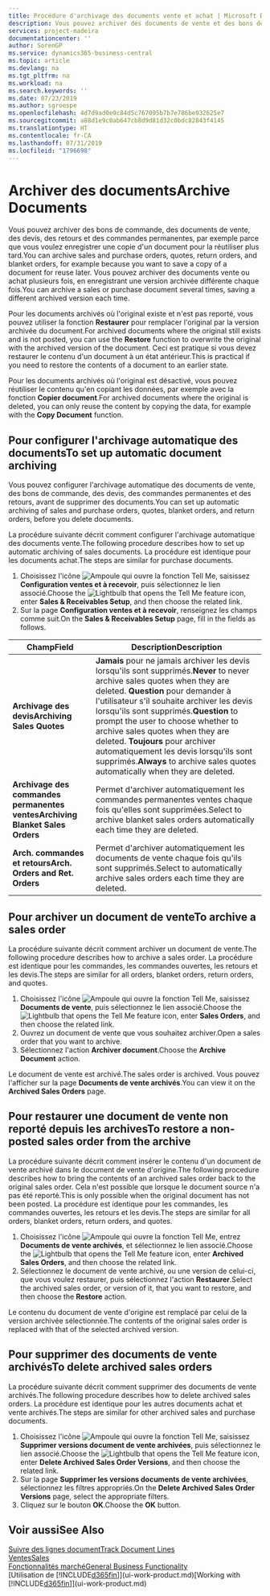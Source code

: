```yaml
---
title: Procédure d'archivage des documents vente et achat | Microsoft Docs
description: Vous pouvez archiver des documents de vente et des bons de commande, des devis, des retours et des commandes permanentes, et vous pouvez utiliser le document archivé pour recréer le document d'origine.
services: project-madeira
documentationcenter: ''
author: SorenGP
ms.service: dynamics365-business-central
ms.topic: article
ms.devlang: na
ms.tgt_pltfrm: na
ms.workload: na
ms.search.keywords: ''
ms.date: 07/23/2019
ms.author: sgroespe
ms.openlocfilehash: 4d7d9ad0e9c84d5c767095b7b7e786be932625e7
ms.sourcegitcommit: a88d1e9c0ab647cb8d9d81d32c0bdc82843f4145
ms.translationtype: HT
ms.contentlocale: fr-CA
ms.lasthandoff: 07/31/2019
ms.locfileid: "1796698"
---
```

# <a name="archive-documents"></a><span data-ttu-id="743ed-103">Archiver des documents</span><span class="sxs-lookup"><span data-stu-id="743ed-103">Archive Documents</span></span>
<span data-ttu-id="743ed-104">Vous pouvez archiver des bons de commande, des documents de vente, des devis, des retours et des commandes permanentes, par exemple parce que vous voulez enregistrer une copie d'un document pour la réutiliser plus tard.</span><span class="sxs-lookup"><span data-stu-id="743ed-104">You can archive sales and purchase orders, quotes, return orders, and blanket orders, for example because you want to save a copy of a document for reuse later.</span></span> <span data-ttu-id="743ed-105">Vous pouvez archiver des documents vente ou achat plusieurs fois, en enregistrant une version archivée différente chaque fois.</span><span class="sxs-lookup"><span data-stu-id="743ed-105">You can archive a sales or purchase document several times, saving a different archived version each time.</span></span>

<span data-ttu-id="743ed-106">Pour les documents archivés où l'original existe et n'est pas reporté, vous pouvez utiliser la fonction **Restaurer** pour remplacer l'original par la version archivée du document.</span><span class="sxs-lookup"><span data-stu-id="743ed-106">For archived documents where the original still exists and is not posted, you can use the **Restore** function to overwrite the original with the archived version of the document.</span></span> <span data-ttu-id="743ed-107">Ceci est pratique si vous devez restaurer le contenu d'un document à un état antérieur.</span><span class="sxs-lookup"><span data-stu-id="743ed-107">This is practical if you need to restore the contents of a document to an earlier state.</span></span>

<span data-ttu-id="743ed-108">Pour les documents archivés où l'original est désactivé, vous pouvez réutiliser le contenu qu'en copiant les données, par exemple avec la fonction **Copier document**.</span><span class="sxs-lookup"><span data-stu-id="743ed-108">For archived documents where the original is deleted, you can only reuse the content by copying the data, for example with the **Copy Document** function.</span></span>   

## <a name="to-set-up-automatic-document-archiving"></a><span data-ttu-id="743ed-109">Pour configurer l'archivage automatique des documents</span><span class="sxs-lookup"><span data-stu-id="743ed-109">To set up automatic document archiving</span></span>  
<span data-ttu-id="743ed-110">Vous pouvez configurer l'archivage automatique des documents de vente, des bons de commande, des devis, des commandes permanentes et des retours, avant de supprimer des documents.</span><span class="sxs-lookup"><span data-stu-id="743ed-110">You can set up automatic archiving of sales and purchase orders, quotes, blanket orders, and return orders, before you delete documents.</span></span>

<span data-ttu-id="743ed-111">La procédure suivante décrit comment configurer l'archivage automatique des documents vente.</span><span class="sxs-lookup"><span data-stu-id="743ed-111">The following procedure describes how to set up automatic archiving of sales documents.</span></span> <span data-ttu-id="743ed-112">La procédure est identique pour les documents achat.</span><span class="sxs-lookup"><span data-stu-id="743ed-112">The steps are similar for purchase documents.</span></span>
1.  <span data-ttu-id="743ed-113">Choisissez l'icône ![Ampoule qui ouvre la fonction Tell Me](media/ui-search/search_small.png "Dites-moi ce que vous voulez faire"), saisissez **Configuration ventes et à recevoir**, puis sélectionnez le lien associé.</span><span class="sxs-lookup"><span data-stu-id="743ed-113">Choose the ![Lightbulb that opens the Tell Me feature](media/ui-search/search_small.png "Tell me what you want to do") icon, enter **Sales & Receivables Setup**, and then choose the related link.</span></span>
2. <span data-ttu-id="743ed-114">Sur la page **Configuration ventes et à recevoir**, renseignez les champs comme suit.</span><span class="sxs-lookup"><span data-stu-id="743ed-114">On the **Sales & Receivables Setup** page, fill in the fields as follows.</span></span>

|<span data-ttu-id="743ed-115">Champ</span><span class="sxs-lookup"><span data-stu-id="743ed-115">Field</span></span>|<span data-ttu-id="743ed-116">Description</span><span class="sxs-lookup"><span data-stu-id="743ed-116">Description</span></span>|
|-----|-----------|
|<span data-ttu-id="743ed-117">**Archivage des devis**</span><span class="sxs-lookup"><span data-stu-id="743ed-117">**Archiving Sales Quotes**</span></span>|<span data-ttu-id="743ed-118">**Jamais** pour ne jamais archiver les devis lorsqu'ils sont supprimés.</span><span class="sxs-lookup"><span data-stu-id="743ed-118">**Never** to never archive sales quotes when they are deleted.</span></span> <span data-ttu-id="743ed-119">**Question** pour demander à l'utilisateur s'il souhaite archiver les devis lorsqu'ils sont supprimés.</span><span class="sxs-lookup"><span data-stu-id="743ed-119">**Question** to prompt the user to choose whether to archive sales quotes when they are deleted.</span></span> <span data-ttu-id="743ed-120">**Toujours** pour archiver automatiquement les devis lorsqu'ils sont supprimés.</span><span class="sxs-lookup"><span data-stu-id="743ed-120">**Always** to archive sales quotes automatically when they are deleted.</span></span>|
|<span data-ttu-id="743ed-121">**Archivage des commandes permanentes ventes**</span><span class="sxs-lookup"><span data-stu-id="743ed-121">**Archiving Blanket Sales Orders**</span></span>|<span data-ttu-id="743ed-122">Permet d'archiver automatiquement les commandes permanentes ventes chaque fois qu'elles sont supprimées.</span><span class="sxs-lookup"><span data-stu-id="743ed-122">Select to archive blanket sales orders automatically each time they are deleted.</span></span>|
|<span data-ttu-id="743ed-123">**Arch. commandes et retours**</span><span class="sxs-lookup"><span data-stu-id="743ed-123">**Arch. Orders and Ret. Orders**</span></span>|<span data-ttu-id="743ed-124">Permet d'archiver automatiquement les documents de vente chaque fois qu'ils sont supprimés.</span><span class="sxs-lookup"><span data-stu-id="743ed-124">Select to automatically archive sales orders each time they are deleted.</span></span>|

## <a name="to-archive-a-sales-order"></a><span data-ttu-id="743ed-125">Pour archiver un document de vente</span><span class="sxs-lookup"><span data-stu-id="743ed-125">To archive a sales order</span></span>
<span data-ttu-id="743ed-126">La procédure suivante décrit comment archiver un document de vente.</span><span class="sxs-lookup"><span data-stu-id="743ed-126">The following procedure describes how to archive a sales order.</span></span> <span data-ttu-id="743ed-127">La procédure est identique pour les commandes, les commandes ouvertes, les retours et les devis.</span><span class="sxs-lookup"><span data-stu-id="743ed-127">The steps are similar for all orders, blanket orders, return orders, and quotes.</span></span>

1.  <span data-ttu-id="743ed-128">Choisissez l'icône ![Ampoule qui ouvre la fonction Tell Me](media/ui-search/search_small.png "Dites-moi ce que vous voulez faire"), saisissez **Documents de vente**, puis sélectionnez le lien associé.</span><span class="sxs-lookup"><span data-stu-id="743ed-128">Choose the ![Lightbulb that opens the Tell Me feature](media/ui-search/search_small.png "Tell me what you want to do") icon, enter **Sales Orders**, and then choose the related link.</span></span>  
2.  <span data-ttu-id="743ed-129">Ouvrez un document de vente que vous souhaitez archiver.</span><span class="sxs-lookup"><span data-stu-id="743ed-129">Open a sales order that you want to archive.</span></span>  
3.  <span data-ttu-id="743ed-130">Sélectionnez l'action **Archiver document**.</span><span class="sxs-lookup"><span data-stu-id="743ed-130">Choose the **Archive Document** action.</span></span>

<span data-ttu-id="743ed-131">Le document de vente est archivé.</span><span class="sxs-lookup"><span data-stu-id="743ed-131">The sales order is archived.</span></span> <span data-ttu-id="743ed-132">Vous pouvez l'afficher sur la page **Documents de vente archivés**.</span><span class="sxs-lookup"><span data-stu-id="743ed-132">You can view it on the **Archived Sales Orders** page.</span></span>

## <a name="to-restore-a-non-posted-sales-order-from-the-archive"></a><span data-ttu-id="743ed-133">Pour restaurer une document de vente non reporté depuis les archives</span><span class="sxs-lookup"><span data-stu-id="743ed-133">To restore a non-posted sales order from the archive</span></span>
<span data-ttu-id="743ed-134">La procédure suivante décrit comment insérer le contenu d'un document de vente archivé dans le document de vente d'origine.</span><span class="sxs-lookup"><span data-stu-id="743ed-134">The following procedure describes how to bring the contents of an archived sales order back to the original sales order.</span></span> <span data-ttu-id="743ed-135">Cela n'est possible que lorsque le document source n'a pas été reporté.</span><span class="sxs-lookup"><span data-stu-id="743ed-135">This is only possible when the original document has not been posted.</span></span> <span data-ttu-id="743ed-136">La procédure est identique pour les commandes, les commandes ouvertes, les retours et les devis.</span><span class="sxs-lookup"><span data-stu-id="743ed-136">The steps are similar for all orders, blanket orders, return orders, and quotes.</span></span>

1. <span data-ttu-id="743ed-137">Choisissez l'icône ![Ampoule qui ouvre la fonction Tell Me](media/ui-search/search_small.png "Dites-moi ce que vous voulez faire"), entrez **Documents de vente archivés**, et sélectionnez le lien associé.</span><span class="sxs-lookup"><span data-stu-id="743ed-137">Choose the ![Lightbulb that opens the Tell Me feature](media/ui-search/search_small.png "Tell me what you want to do") icon, enter **Archived Sales Orders**, and then choose the related link.</span></span>
2. <span data-ttu-id="743ed-138">Sélectionnez le document de vente archivé, ou une version de celui-ci, que vous voulez restaurer, puis sélectionnez l'action **Restaurer**.</span><span class="sxs-lookup"><span data-stu-id="743ed-138">Select the archived sales order, or version of it, that you want to restore, and then choose the **Restore** action.</span></span>  

<span data-ttu-id="743ed-139">Le contenu du document de vente d'origine est remplacé par celui de la version archivée sélectionnée.</span><span class="sxs-lookup"><span data-stu-id="743ed-139">The contents of the original sales order is replaced with that of the selected archived version.</span></span>

## <a name="to-delete-archived-sales-orders"></a><span data-ttu-id="743ed-140">Pour supprimer des documents de vente archivés</span><span class="sxs-lookup"><span data-stu-id="743ed-140">To delete archived sales orders</span></span>
<span data-ttu-id="743ed-141">La procédure suivante décrit comment supprimer des documents de vente archivés.</span><span class="sxs-lookup"><span data-stu-id="743ed-141">The following procedure describes how to delete archived sales orders.</span></span> <span data-ttu-id="743ed-142">La procédure est identique pour les autres documents achat et vente archivés.</span><span class="sxs-lookup"><span data-stu-id="743ed-142">The steps are similar for other archived sales and purchase documents.</span></span>

1.  <span data-ttu-id="743ed-143">Choisissez l'icône ![Ampoule qui ouvre la fonction Tell Me](media/ui-search/search_small.png "Dites-moi ce que vous voulez faire"), saisissez **Supprimer versions document de vente archivées**, puis sélectionnez le lien associé.</span><span class="sxs-lookup"><span data-stu-id="743ed-143">Choose the ![Lightbulb that opens the Tell Me feature](media/ui-search/search_small.png "Tell me what you want to do") icon, enter **Delete Archived Sales Order Versions**, and then choose the related link.</span></span>  
2.  <span data-ttu-id="743ed-144">Sur la page **Supprimer les versions documents de vente archivées**, sélectionnez les filtres appropriés.</span><span class="sxs-lookup"><span data-stu-id="743ed-144">On the **Delete Archived Sales Order Versions** page, select the appropriate filters.</span></span>  
3.  <span data-ttu-id="743ed-145">Cliquez sur le bouton **OK**.</span><span class="sxs-lookup"><span data-stu-id="743ed-145">Choose the **OK** button.</span></span>

## <a name="see-also"></a><span data-ttu-id="743ed-146">Voir aussi</span><span class="sxs-lookup"><span data-stu-id="743ed-146">See Also</span></span>
[<span data-ttu-id="743ed-147">Suivre des lignes document</span><span class="sxs-lookup"><span data-stu-id="743ed-147">Track Document Lines</span></span>](across-how-to-track-document-lines.md)  
[<span data-ttu-id="743ed-148">Ventes</span><span class="sxs-lookup"><span data-stu-id="743ed-148">Sales</span></span>](sales-manage-sales.md)  
[<span data-ttu-id="743ed-149">Fonctionnalités marché</span><span class="sxs-lookup"><span data-stu-id="743ed-149">General Business Functionality</span></span>](ui-across-business-areas.md)  
<span data-ttu-id="743ed-150">[Utilisation de [!INCLUDE[d365fin](includes/d365fin_md.md)]](ui-work-product.md)</span><span class="sxs-lookup"><span data-stu-id="743ed-150">[Working with [!INCLUDE[d365fin](includes/d365fin_md.md)]](ui-work-product.md)</span></span>
